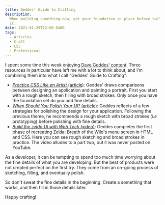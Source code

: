 ```yaml
---
title: Geddes' Guide to Crafting
description:
  When building something new, get your foundation in place before building upon
  it.
date: 2021-01-29T12:00-0400
tags:
  - Articles
  - Craft
  - CSS
  - Professional
---
```


I spent some time this week enjoying
[Dave Geddes' content](https://mastery.games). Three resources in particular
have left me with a lot to think about, and I'm combining them into what I call
"Geddes' Guide to Crafting".

- [_Practice CSS Like an Artist_ (article)](https://mastery.games/post/practice-css/):
  Geddes' draws comparisons between designing an application and painting a
  portrait. First you start with a rough sketch, then filling with broad
  strokes. Only once you have the foundation set do you add fine details.
- [_When Should You Polish Your UI?_ (article)](https://mastery.games/post/polish/):
  Geddes reflects of a few strategies for polishing the design for your
  application. Following the previous theme, he recommends a rough sketch with
  broad strokes (_i.e_ prototyping) before polishing with fine details.
- [_Build the zelda UI with Web Tech_ (video)](https://www.youtube.com/watch?v=7zBpd3wWsnU):
  Geddes completes the first phase of recreating Zelda: Breath of the Wild's
  menu screen in HTML and CSS. Here you can see rough sketching and broad
  strokes in practice. The video alludes to a part two, but it was never posted
  on YouTube.

As a developer, it can be tempting to spend too much time worrying about the
fine details of what you are developing. But the best of products were not
created perfect on the first try. They come from an on-going process of
sketching, filling, and eventually polish.

So don't sweat the fine details in the beginning. Create a something that works,
and then fill in those details later.

Happy crafting!
